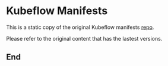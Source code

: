 # Kubeflow Manifests

This is a static copy of the original Kubeflow manifests [repo](https://github.com/kubeflow/manifests).

Please refer to the original content that has the lastest versions.

## End

